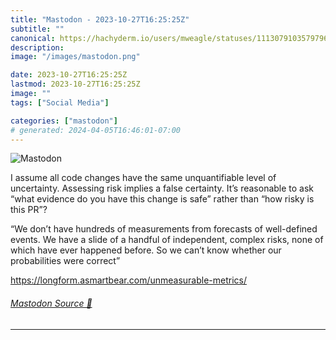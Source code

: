 ```yaml
---
title: "Mastodon - 2023-10-27T16:25:25Z"
subtitle: ""
canonical: https://hachyderm.io/users/mweagle/statuses/111307910357979695
description:
image: "/images/mastodon.png"

date: 2023-10-27T16:25:25Z
lastmod: 2023-10-27T16:25:25Z
image: ""
tags: ["Social Media"]

categories: ["mastodon"]
# generated: 2024-04-05T16:46:01-07:00
---
```

![Mastodon](/images/mastodon.png)

<p>I assume all code changes have the same unquantifiable level of uncertainty. Assessing risk implies a false certainty. It’s reasonable to ask “what evidence do you have this change is safe” rather than “how risky is this PR”? </p><p>“We don’t have hundreds of measurements from forecasts of well-defined events. We have a slide of a handful of independent, complex risks, none of which have ever happened before. So we can’t know whether our probabilities were correct”</p><p><a href="https://longform.asmartbear.com/unmeasurable-metrics/" target="_blank" rel="nofollow noopener noreferrer" translate="no"><span class="invisible">https://</span><span class="ellipsis">longform.asmartbear.com/unmeas</span><span class="invisible">urable-metrics/</span></a></p>


###### [Mastodon Source 🐘](https://hachyderm.io/@mweagle/111307910357979695)

___
